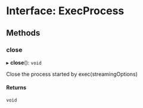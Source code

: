 # Interface: ExecProcess


## Methods

### close

▸ **close**(): `void`

Close the process started by exec(streamingOptions)

#### Returns

`void`
